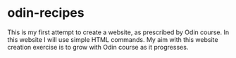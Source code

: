 # odin-recipes

This is my first attempt to create a website, as prescribed by Odin course. In this website I will use simple HTML commands. My aim with this website creation exercise is to grow with Odin course as it progresses.